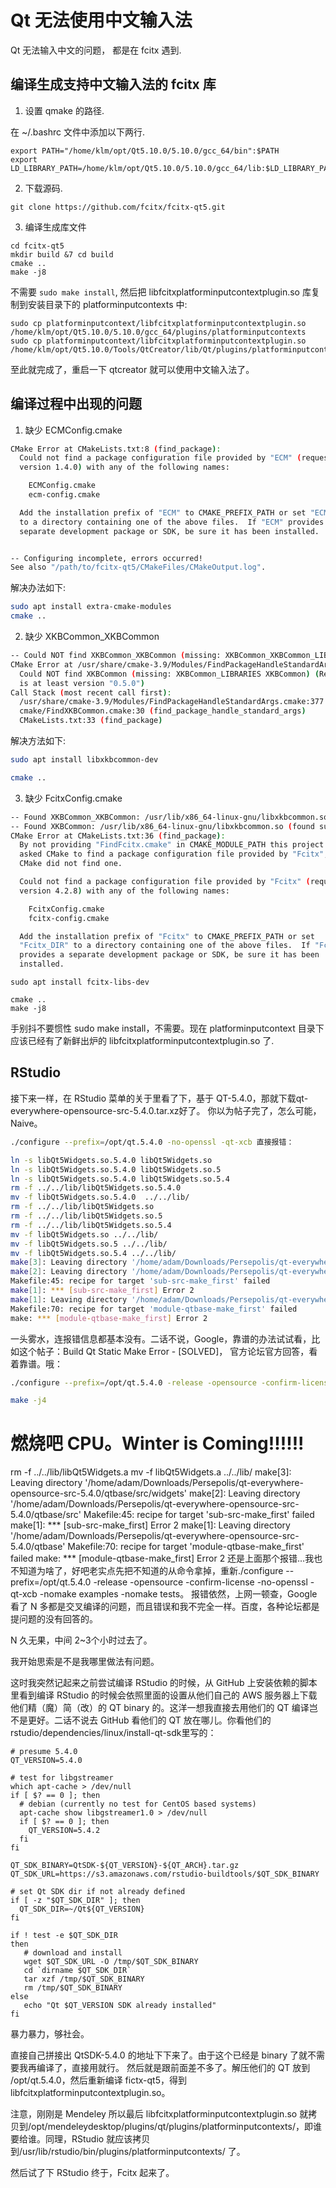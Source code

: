 # Qt 无法使用中文输入法  

Qt 无法输入中文的问题， 都是在 fcitx 遇到.  

## 编译生成支持中文输入法的 fcitx 库 

1)  设置 qmake 的路径.    

在 ~/.bashrc 文件中添加以下两行.   

```
export PATH="/home/klm/opt/Qt5.10.0/5.10.0/gcc_64/bin":$PATH
export LD_LIBRARY_PATH=/home/klm/opt/Qt5.10.0/5.10.0/gcc_64/lib:$LD_LIBRARY_PATH  
```

2) 下载源码.   

```
git clone https://github.com/fcitx/fcitx-qt5.git
```

3) 编译生成库文件  

```
cd fcitx-qt5
mkdir build &7 cd build 
cmake ..
make -j8
```

不需要 `sudo make install`, 然后把 libfcitxplatforminputcontextplugin.so 库复制到安装目录下的 platforminputcontexts 中:   

```
sudo cp platforminputcontext/libfcitxplatforminputcontextplugin.so /home/klm/opt/Qt5.10.0/5.10.0/gcc_64/plugins/platforminputcontexts
sudo cp platforminputcontext/libfcitxplatforminputcontextplugin.so /home/klm/opt/Qt5.10.0/Tools/QtCreator/lib/Qt/plugins/platforminputcontexts/
```

至此就完成了，重启一下 qtcreator 就可以使用中文输入法了。  

## 编译过程中出现的问题  

1) 缺少 ECMConfig.cmake  

~~~bash
CMake Error at CMakeLists.txt:8 (find_package):
  Could not find a package configuration file provided by "ECM" (requested
  version 1.4.0) with any of the following names:

    ECMConfig.cmake
    ecm-config.cmake

  Add the installation prefix of "ECM" to CMAKE_PREFIX_PATH or set "ECM_DIR"
  to a directory containing one of the above files.  If "ECM" provides a
  separate development package or SDK, be sure it has been installed.


-- Configuring incomplete, errors occurred!
See also "/path/to/fcitx-qt5/CMakeFiles/CMakeOutput.log".
~~~

解决办法如下:  

~~~bash
sudo apt install extra-cmake-modules 
cmake ..
~~~

2)  缺少 XKBCommon_XKBCommon   

~~~bash
-- Could NOT find XKBCommon_XKBCommon (missing: XKBCommon_XKBCommon_LIBRARY XKBCommon_XKBCommon_INCLUDE_DIR) 
CMake Error at /usr/share/cmake-3.9/Modules/FindPackageHandleStandardArgs.cmake:137 (message):
  Could NOT find XKBCommon (missing: XKBCommon_LIBRARIES XKBCommon) (Required
  is at least version "0.5.0")
Call Stack (most recent call first):
  /usr/share/cmake-3.9/Modules/FindPackageHandleStandardArgs.cmake:377 (_FPHSA_FAILURE_MESSAGE)
  cmake/FindXKBCommon.cmake:30 (find_package_handle_standard_args)
  CMakeLists.txt:33 (find_package)

~~~

解决方法如下:   

~~~bash
sudo apt install libxkbcommon-dev

cmake ..
~~~

3) 缺少 FcitxConfig.cmake  

~~~bash
-- Found XKBCommon_XKBCommon: /usr/lib/x86_64-linux-gnu/libxkbcommon.so (found version "0.7.1") 
-- Found XKBCommon: /usr/lib/x86_64-linux-gnu/libxkbcommon.so (found suitable version "0.7.1", minimum required is "0.5.0") found components:  XKBCommon 
CMake Error at CMakeLists.txt:36 (find_package):
  By not providing "FindFcitx.cmake" in CMAKE_MODULE_PATH this project has
  asked CMake to find a package configuration file provided by "Fcitx", but
  CMake did not find one.

  Could not find a package configuration file provided by "Fcitx" (requested
  version 4.2.8) with any of the following names:

    FcitxConfig.cmake
    fcitx-config.cmake

  Add the installation prefix of "Fcitx" to CMAKE_PREFIX_PATH or set
  "Fcitx_DIR" to a directory containing one of the above files.  If "Fcitx"
  provides a separate development package or SDK, be sure it has been
  installed.
~~~

~~~
sudo apt install fcitx-libs-dev 

cmake ..
make -j8
~~~

手别抖不要惯性 sudo make install，不需要。现在 platforminputcontext 目录下应该已经有了新鲜出炉的 libfcitxplatforminputcontextplugin.so 了.   

## RStudio

接下来一样，在 RStudio 菜单的关于里看了下，基于 QT-5.4.0，那就下载qt-everywhere-opensource-src-5.4.0.tar.xz好了。
你以为帖子完了，怎么可能，Naive。

~~~bash
./configure --prefix=/opt/qt.5.4.0 -no-openssl -qt-xcb 直接报错：

ln -s libQt5Widgets.so.5.4.0 libQt5Widgets.so
ln -s libQt5Widgets.so.5.4.0 libQt5Widgets.so.5
ln -s libQt5Widgets.so.5.4.0 libQt5Widgets.so.5.4
rm -f ../../lib/libQt5Widgets.so.5.4.0
mv -f libQt5Widgets.so.5.4.0  ../../lib/ 
rm -f ../../lib/libQt5Widgets.so
rm -f ../../lib/libQt5Widgets.so.5
rm -f ../../lib/libQt5Widgets.so.5.4
mv -f libQt5Widgets.so ../../lib/ 
mv -f libQt5Widgets.so.5 ../../lib/ 
mv -f libQt5Widgets.so.5.4 ../../lib/ 
make[3]: Leaving directory '/home/adam/Downloads/Persepolis/qt-everywhere-opensource-src-5.4.0/qtbase/src/widgets'
make[2]: Leaving directory '/home/adam/Downloads/Persepolis/qt-everywhere-opensource-src-5.4.0/qtbase/src'
Makefile:45: recipe for target 'sub-src-make_first' failed
make[1]: *** [sub-src-make_first] Error 2
make[1]: Leaving directory '/home/adam/Downloads/Persepolis/qt-everywhere-opensource-src-5.4.0/qtbase'
Makefile:70: recipe for target 'module-qtbase-make_first' failed
make: *** [module-qtbase-make_first] Error 2
~~~

一头雾水，连报错信息都基本没有。二话不说，Google，靠谱的办法试试看，比如这个帖子：Build Qt Static Make Error - [SOLVED]， 官方论坛官方回答，看着靠谱。哦：

~~~bash
./configure --prefix=/opt/qt.5.4.0 -release -opensource -confirm-license -static -qt-xcb -no-openssl -no-glib -no-pulseaudio -no-alsa -opengl desktop -nomake examples -nomake tests

make -j4
~~~

# 燃烧吧 CPU。Winter is Coming!!!!!!


rm -f ../../lib/libQt5Widgets.a
mv -f libQt5Widgets.a ../../lib/ 
make[3]: Leaving directory '/home/adam/Downloads/Persepolis/qt-everywhere-opensource-src-5.4.0/qtbase/src/widgets'
make[2]: Leaving directory '/home/adam/Downloads/Persepolis/qt-everywhere-opensource-src-5.4.0/qtbase/src'
Makefile:45: recipe for target 'sub-src-make_first' failed
make[1]: *** [sub-src-make_first] Error 2
make[1]: Leaving directory '/home/adam/Downloads/Persepolis/qt-everywhere-opensource-src-5.4.0/qtbase'
Makefile:70: recipe for target 'module-qtbase-make_first' failed
make: *** [module-qtbase-make_first] Error 2
还是上面那个报错…我也不知道为啥了，好吧老实点先把不知道的从命令拿掉，重新./configure --prefix=/opt/qt.5.4.0 -release -opensource -confirm-license -no-openssl -qt-xcb -nomake examples -nomake tests。
报错依然，上网一顿查，Google 看了 N 多都是交叉编译的问题，而且错误和我不完全一样。百度，各种论坛都是提问题的没有回答的。

N 久无果，中间 2~3个小时过去了。

我开始思索是不是我哪里做法有问题。

这时我突然记起来之前尝试编译 RStudio 的时候，从 GitHub 上安装依赖的脚本里看到编译 RStudio 的时候会依照里面的设置从他们自己的 AWS 服务器上下载他们精（魔）简（改）的 QT binary 的。这洋一想我直接去用他们的 QT 编译岂不是更好。二话不说去 GitHub 看他们的 QT 放在哪儿。你看他们的 rstudio/dependencies/linux/install-qt-sdk里写的：

~~~
# presume 5.4.0
QT_VERSION=5.4.0

# test for libgstreamer
which apt-cache > /dev/null
if [ $? == 0 ]; then
  # debian (currently no test for CentOS based systems)
  apt-cache show libgstreamer1.0 > /dev/null
  if [ $? == 0 ]; then
    QT_VERSION=5.4.2
  fi
fi

QT_SDK_BINARY=QtSDK-${QT_VERSION}-${QT_ARCH}.tar.gz
QT_SDK_URL=https://s3.amazonaws.com/rstudio-buildtools/$QT_SDK_BINARY

# set Qt SDK dir if not already defined
if [ -z "$QT_SDK_DIR" ]; then
  QT_SDK_DIR=~/Qt${QT_VERSION}
fi

if ! test -e $QT_SDK_DIR
then
   # download and install
   wget $QT_SDK_URL -O /tmp/$QT_SDK_BINARY
   cd `dirname $QT_SDK_DIR`
   tar xzf /tmp/$QT_SDK_BINARY
   rm /tmp/$QT_SDK_BINARY
else
   echo "Qt $QT_VERSION SDK already installed"
fi
~~~

暴力暴力，够社会。

直接自己拼接出 QtSDK-5.4.0 的地址下下来了。由于这个已经是 binary 了就不需要我再编译了，直接用就行。
然后就是跟前面差不多了。解压他们的 QT 放到 /opt/qt.5.4.0，然后重新编译 fictx-qt5，得到libfcitxplatforminputcontextplugin.so。

注意，刚刚是 Mendeley 所以最后 libfcitxplatforminputcontextplugin.so 就拷贝到/opt/mendeleydesktop/plugins/qt/plugins/platforminputcontexts/，即谁要给谁。同理，RStudio 就应该拷贝到/usr/lib/rstudio/bin/plugins/platforminputcontexts/ 了。

然后试了下 RStudio 终于，Fcitx 起来了。   